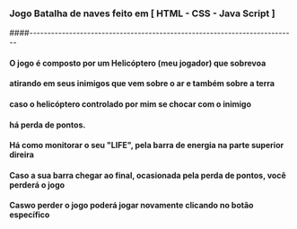 ### Jogo Batalha de naves feito em [ HTML - CSS - Java Script ]
####--------------------------------------------------------------------------
#### O jogo é composto por um Helicóptero (meu jogador) que sobrevoa 
#### atirando em seus inimigos que vem sobre o ar e também sobre a terra
#### caso o helicóptero controlado por mim se chocar com o inimigo
#### há perda de pontos.
#### Há como monitorar o seu "LIFE", pela barra de energia na parte superior direira
#### Caso a sua barra chegar ao final, ocasionada pela perda de pontos, você perderá o jogo
#### Caswo perder o jogo poderá jogar novamente clicando no botão específico 
